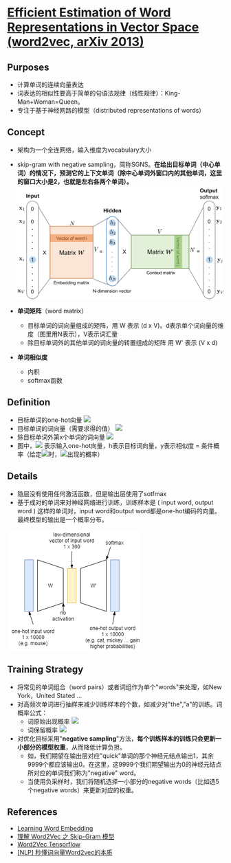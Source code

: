 # [Efficient Estimation of Word Representations in Vector Space (word2vec, arXiv 2013)](https://drive.google.com/file/d/1PKKf87XdUvikcjO-Wi64d8ntMMjQOGHu/view?usp=drivesdk)

## Purposes
- 计算单词的连续向量表达
- 词表达的相似性要高于简单的句语法规律（线性规律）：King-Man+Woman=Queen。
- 专注于基于神经网路的模型（distributed representations of words）

## Concept
- 架构为一个全连网络，输入维度为vocabulary大小
- skip-gram with negative sampling，简称SGNS。**在给出目标单词（中心单词）的情况下，预测它的上下文单词（除中心单词外窗口内的其他单词，这里的窗口大小是2，也就是左右各两个单词）。**
![](images/word2vec-skip-gram.png)

- **单词矩阵**（word matrix）
  - 目标单词的词向量组成的矩阵，用 W 表示 (d x V)。d表示单个词向量的维度（图里用N表示），V表示词汇量
  - 除目标单词外的其他单词的词向量的转置组成的矩阵 用 W' 表示 (V x d)
- **单词相似度**
  - 内积
  - softmax函数

## Definition
- 目标单词的one-hot向量 <img src="https://latex.codecogs.com/svg.image?w_c">
- 目标单词的词向量（需要求得的值） <img src="https://latex.codecogs.com/svg.image?v_c">
- 除目标单词外第x个单词的词向量 <img src="https://latex.codecogs.com/svg.image?u_x">
- 图中，<img src="https://latex.codecogs.com/svg.image?x=w_c"> 表示输入one-hot向量，h表示目标词向量，y表示相似度 = 条件概率（给定<img src="https://latex.codecogs.com/svg.image?v_c">时，<img src="https://latex.codecogs.com/svg.image?u_x">出现的概率）

## Details
- 隐层没有使用任何激活函数，但是输出层使用了sotfmax
- 基于成对的单词来对神经网络进行训练，训练样本是 ( input word, output word ) 这样的单词对，input word和output word都是one-hot编码的向量。最终模型的输出是一个概率分布。

![](images/word2vec-explanation.png)

## Training Strategy
- 将常见的单词组合（word pairs）或者词组作为单个"words"来处理，如New York，United Stated ...
- 对高频次单词进行抽样来减少训练样本的个数，如减少对"the","a"的训练。词概率公式：
  - 词原始出现概率 <img src="https://latex.codecogs.com/svg.image?Z(w)">
  - 词保留概率 <img src="https://latex.codecogs.com/svg.image?p(w) = \left(\sqrt{\frac{Z(w)}{0.001}+1}\right)\times \frac{0.001}{Z(w)}">
- 对优化目标采用"**negative sampling**"方法，**每个训练样本的训练只会更新一小部分的模型权重**，从而降低计算负担。
  - 如，我们期望在输出层对应"quick"单词的那个神经元结点输出1，其余9999个都应该输出0。在这里，这9999个我们期望输出为0的神经元结点所对应的单词我们称为"negative" word。
  - 当使用负采样时，我们将随机选择一小部分的negative words（比如选5个negative words）来更新对应的权重。

## References
- [Learning Word Embedding](https://lilianweng.github.io/lil-log/2017/10/15/learning-word-embedding.html)
- [理解 Word2Vec 之 Skip-Gram 模型](https://zhuanlan.zhihu.com/p/27234078)
- [Word2Vec Tensorflow](https://www.tensorflow.org/tutorials/text/word2vec)
- [[NLP] 秒懂词向量Word2vec的本质](https://zhuanlan.zhihu.com/p/26306795)